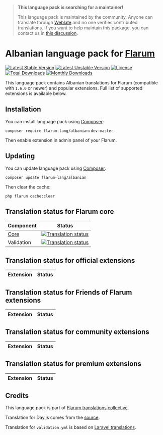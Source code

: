 > **This language pack is searching for a maintainer!**
>
> This language pack is maintained by the community. Anyone can translate through [Weblate](https://weblate.rob006.net/languages/sq/flarum/) and no one verifies contributed translations. If you want to help maintain this package, you can contact us in [this discussion](https://discuss.flarum.org/d/27519-the-flarum-language-project).


# Albanian language pack for [Flarum](https://flarum.org/)

[![Latest Stable Version](https://img.shields.io/packagist/v/flarum-lang/albanian?color=success&label=stable)](https://packagist.org/packages/flarum-lang/albanian) 
[![Latest Unstable Version](https://img.shields.io/packagist/v/flarum-lang/albanian?include_prereleases&label=unstable)](https://packagist.org/packages/flarum-lang/albanian) 
[![License](https://img.shields.io/packagist/l/flarum-lang/albanian)](https://packagist.org/packages/flarum-lang/albanian) 
[![Total Downloads](https://img.shields.io/packagist/dt/flarum-lang/albanian)](https://packagist.org/packages/flarum-lang/albanian/stats) 
[![Monthly Downloads](https://img.shields.io/packagist/dm/flarum-lang/albanian)](https://packagist.org/packages/flarum-lang/albanian/stats) 

This language pack contains Albanian translations for Flarum (compatible with `1.6.0` or newer) and popular extensions. Full list of supported extensions is available below.


## Installation

You can install language pack using [Composer](https://getcomposer.org/):

```console
composer require flarum-lang/albanian:dev-master
```

Then enable extension in admin panel of your Flarum.


## Updating

You can update language pack using [Composer](https://getcomposer.org/):

```console
composer update flarum-lang/albanian
```

Then clear the cache:

```console
php flarum cache:clear
```


## Translation status for Flarum core

| Component | Status |
| --- | --- |
| [Core](https://github.com/flarum/flarum-core) | [![Translation status](https://weblate.rob006.net/widgets/flarum/sq/core/svg-badge.svg)](https://weblate.rob006.net/projects/flarum/core/sq/) |
| Validation | [![Translation status](https://weblate.rob006.net/widgets/flarum/sq/validation/svg-badge.svg)](https://weblate.rob006.net/projects/flarum/validation/sq/) |


## Translation status for official extensions

<!-- flarum-extensions-list-start -->

| Extension | Status |
| --- | --- |

<!-- flarum-extensions-list-stop -->


## Translation status for Friends of Flarum extensions

<!-- fof-extensions-list-start -->

| Extension | Status |
| --- | --- |

<!-- fof-extensions-list-stop -->


## Translation status for community extensions

<!-- various-extensions-list-start -->

| Extension | Status |
| --- | --- |

<!-- various-extensions-list-stop -->


## Translation status for premium extensions

<!-- premium-extensions-list-start -->

| Extension | Status |
| --- | --- |

<!-- premium-extensions-list-stop -->


## Credits

This language pack is part of [Flarum translations collective](https://github.com/rob006-software/flarum-translations).

Translation for Day.js comes from the [source](https://github.com/iamkun/dayjs/blob/v1.10.4/src/locale/sq.js).

Translation for `validation.yml` is based on [Laravel translations](https://github.com/Laravel-Lang/lang/blob/8.1.3/src/sq/validation.php).
